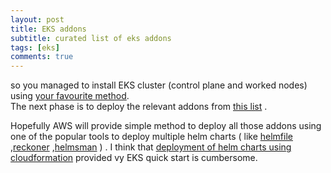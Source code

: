 ```yaml
---
layout: post
title: EKS addons
subtitle: curated list of eks addons
tags: [eks]
comments: true
---
```


so you managed to install EKS cluster (control plane and worked nodes) using [your favourite method](https://github.com/yanivpaz/yanivpaz.github.io/blob/master/_posts/markdowns/eks-deployment-methods.md).   
The next phase is to deploy the relevant addons from [this list](https://github.com/yanivpaz/yanivpaz.github.io/blob/master/_posts/markdowns/eks-posts-deployment.md) .  

Hopefully AWS will provide simple method to deploy all those addons using one of the popular tools to deploy multiple helm charts ( like [helmfile](https://github.com/roboll/helmfile) ,[reckoner](https://github.com/FairwindsOps/reckoner) ,[helmsman](https://github.com/Praqma/helmsman) ) . I think that [deployment of helm charts using cloudformation](https://github.com/aws-quickstart/quickstart-amazon-eks/blob/master/templates/amazon-eks-prometheus.template.yaml) provided vy EKS quick start is cumbersome.  

